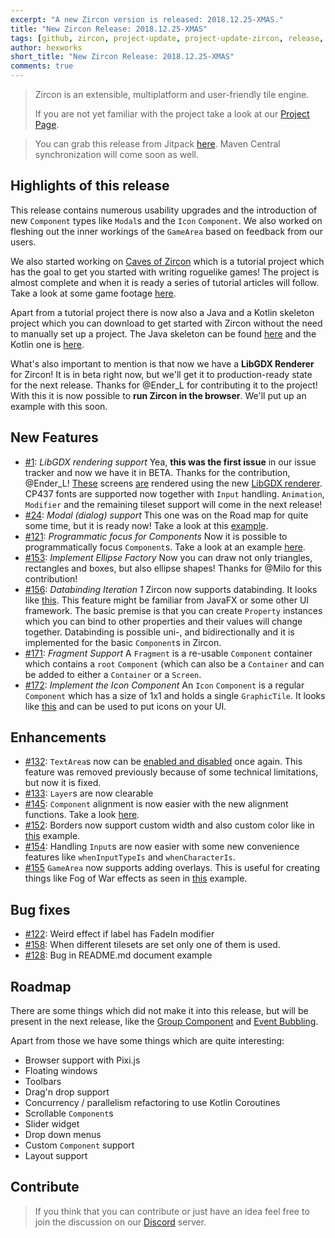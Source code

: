 ```yaml
---
excerpt: "A new Zircon version is released: 2018.12.25-XMAS."
title: "New Zircon Release: 2018.12.25-XMAS"
tags: [github, zircon, project-update, project-update-zircon, release, release-zircon]
author: hexworks
short_title: "New Zircon Release: 2018.12.25-XMAS"
comments: true
---
```


> Zircon is an extensible, multiplatform and user-friendly tile engine.
>
> If you are not yet familiar with the project take a look at our
> [Project Page](https://hexworks.org/projects/zircon/).

> You can grab this release from Jitpack [here](https://jitpack.io/#org.hexworks/zircon/2018.12.25-XMAS).
> Maven Central synchronization will come soon as well.

## Highlights of this release

This release contains numerous usability upgrades and the introduction of new `Component` types
like `Modal`s and the `Icon` `Component`. We also worked on fleshing out the inner workings of
the `GameArea` based on feedback from our users.

We also started working on [Caves of Zircon](https://github.com/Hexworks/caves-of-zircon) which
is a tutorial project which has the goal to get you started with writing roguelike games!
The project is almost complete and when it is ready a series of tutorial articles will follow.
Take a look at some game footage [here](https://cdn.discordapp.com/attachments/509142267735310338/522176966984597545/GIF.gif).

Apart from a tutorial project there is now also a Java and a Kotlin skeleton project which you
can download to get started with Zircon without the need to manually set up a project.
The Java skeleton can be found [here](https://github.com/Hexworks/zircon.skeleton.java)
and the Kotlin one is [here](https://github.com/Hexworks/zircon.skeleton.kotlin). 

What's also important to mention is that now we have a **LibGDX Renderer** for Zircon! It is in
beta right now, but we'll get it to production-ready state for the next release. Thanks for @Ender_L
for contributing it to the project! With this it is now possible to **run Zircon in the browser**.
We'll put up an example with this soon.

## New Features

- [#1](https://github.com/Hexworks/zircon/issues/1): *LibGDX rendering support*
  Yea, **this was the first issue** in our issue tracker and now we have it in BETA.
  Thanks for the contribution, @Ender_L! [These](https://cdn.discordapp.com/attachments/363754040103796737/521809619186745347/unknown.png)
  screens [are](https://cdn.discordapp.com/attachments/363754040103796737/521808369242210347/unknown.png) rendered
  using the new [LibGDX renderer](https://cdn.discordapp.com/attachments/363754040103796737/521807314190073857/unknown.png).
  CP437 fonts are supported now together with `Input` handling. `Animation`, `Modifier` and the remaining tileset
  support will come in the next release! 
- [#24](https://github.com/Hexworks/zircon/issues/24): *Modal (dialog) support*
  This one was on the Road map for quite some time, but it is ready now! Take a
  look at this [example](https://cdn.discordapp.com/attachments/363771631727804416/514477514161389599/dialog_example.gif).
- [#121](https://github.com/Hexworks/zircon/issues/121): *Programmatic focus for Components*
  Now it is possible to programmatically focus `Component`s. Take a look at an example
  [here](https://cdn.discordapp.com/attachments/363771631727804416/510230515429670922/focus_handling_example.gif).
- [#153](https://github.com/Hexworks/zircon/issues/153): *Implement Ellipse Factory*
  Now you can draw not only triangles, rectangles and boxes, but also ellipse shapes!
  Thanks for @Milo for this contribution!
- [#156](https://github.com/Hexworks/zircon/issues/156): *Databinding Iteration 1*
  Zircon now supports databinding. It looks like [this](https://cdn.discordapp.com/attachments/363754040103796737/525042125151141939/data_binding_with_labels.gif).
  This feature might be familiar from JavaFX or some other UI framework. The basic premise is that
  you can create `Property` instances which you can bind to other properties and their values
  will change together. Databinding is possible uni-, and bidirectionally and it is implemented
  for the basic `Component`s in Zircon.
- [#171](https://github.com/Hexworks/zircon/issues/171): *Fragment Support*
  A `Fragment` is a re-usable `Component` container which contains a `root` `Component`
  (which can also be a `Container` and can be added to either a `Container` or a `Screen`.
- [#172](https://github.com/Hexworks/zircon/issues/172): *Implement the Icon Component*
  An `Icon` `Component` is a regular `Component` which has a size of 1x1 and holds a single `GraphicTile`.
  It looks like [this](https://cdn.discordapp.com/attachments/363754040103796737/526092651775393809/unknown.png)
  and can be used to put icons on your UI.
  


## Enhancements

- [#132](https://github.com/Hexworks/zircon/issues/132): `TextArea`s now can be [enabled and disabled](https://cdn.discordapp.com/attachments/363771631727804416/509836757798354954/text_area_enable_disable.gif)
  once again. This feature was removed previously because of some technical limitations, but now it is fixed.
- [#133](https://github.com/Hexworks/zircon/issues/133): `Layer`s are now clearable
- [#145](https://github.com/Hexworks/zircon/issues/145): `Component` alignment is now easier
  with the new alignment functions. Take a look [here](https://cdn.discordapp.com/attachments/363771631727804416/515978944948994048/component-positioning.png).
- [#152](https://github.com/Hexworks/zircon/issues/152): Borders now support custom width
  and also custom color like in [this](https://cdn.discordapp.com/attachments/363754040103796737/519083254284943360/unknown.png)
  example.
- [#154](https://github.com/Hexworks/zircon/issues/154): Handling `Input`s are now easier with
  some new convenience features like `whenInputTypeIs` and `whenCharacterIs`.
- [#155](https://github.com/Hexworks/zircon/issues/155) `GameArea` now supports adding overlays.
  This is useful for creating things like Fog of War effects as seen in [this](https://cdn.discordapp.com/attachments/509142267735310338/525811202551447553/coz_xp.gif)
  example.
  

## Bug fixes

- [#122](https://github.com/Hexworks/zircon/issues/122): Weird effect if label has FadeIn modifier
- [#158](https://github.com/Hexworks/zircon/issues/158): When different tilesets are set only one of them is used.
- [#128](https://github.com/Hexworks/zircon/issues/128): Bug in README.md document example

## Roadmap
  
There are some things which did not make it into this release, but will be present in the next release,
like the [Group Component](https://github.com/Hexworks/zircon/issues/123) and
[Event Bubbling](https://github.com/Hexworks/zircon/issues/126).

Apart from those we have some things which are quite interesting:

- Browser support with Pixi.js
- Floating windows
- Toolbars
- Drag'n drop support
- Concurrency / parallelism refactoring to use Kotlin Coroutines
- Scrollable `Component`s
- Slider widget
- Drop down menus
- Custom `Component` support
- Layout support

## Contribute

> If you think that you can contribute or just have an idea feel free to join the discussion on our [Discord](https://discord.gg/hbzytQJ) server.

